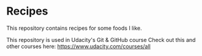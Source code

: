 # Recipes

This repository contains recipes for some foods I like.

This repository is used in Udacity's Git & GitHub course Check out this and other courses here: https://www.udacity.com/courses/all
